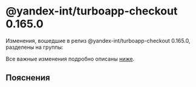 # @yandex-int/turboapp-checkout 0.165.0

<!-- ЧЕЛОВЕЧЕСКОЕ ВСТУПЛЕНИЕ -->

Изменения, вошедшие в релиз @yandex-int/turboapp-checkout 0.165.0, разделены на группы:

Все важные изменения подробно описаны [ниже](#Пояснения).

## Пояснения

